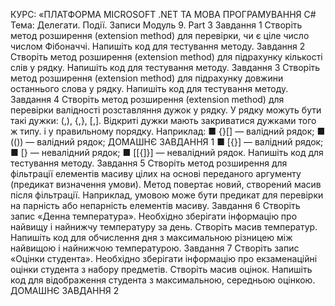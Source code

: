 КУРС: «ПЛАТФОРМА MICROSOFT .NET
ТА МОВА ПРОГРАМУВАННЯ C#
Тема: Делегати. Події. Записи
Модуль 9. Part 3
Завдання 1
Створіть метод розширення (extension method) для
перевірки, чи є ціле число числом Фібоначчі. Напишіть
код для тестування методу.
Завдання 2
Створіть метод розширення (extension method) для
підрахунку кількості слів у рядку. Напишіть код для тестування методу.
Завдання 3
Створіть метод розширення (extension method) для
підрахунку довжини останнього слова у рядку. Напишіть
код для тестування методу.
Завдання 4
Створіть метод розширення (extension method) для
перевірки валідності розставляння дужок у рядку. У рядку
можуть бути такі дужки: (,), {,}, [,].
Відкриті дужки мають закриватися дужками того ж
типу. і у правильному порядку. Наприклад:
■ {}[] — валідний рядок;
■ (()) — валідний рядок;
ДОМАШНЄ ЗАВДАННЯ
1
■ [{}] — валідний рядок;
■ [} — невалідний рядок;
■ [[{]}] — невалідний рядок.
Напишіть код для тестування методу.
Завдання 5
Створіть метод розширення для фільтрації елементів
масиву цілих на основі переданого аргументу (предикат
визначення умови). Метод повертає новий, створений
масив після фільтрації. Наприклад, умовою може бути
предикат для перевірки на парність або непарність елементів масиву.
Завдання 6
Створіть запис «Денна температура». Необхідно зберігати інформацію про найвищу і найнижчу температуру
за день. Створіть масив температур. Напишіть код для
обчислення дня з максимальною різницею між найвищою
і найнижчою температурою.
Завдання 7
Створіть запис «Оцінки студента». Необхідно зберігати інформацію про екзаменаційні оцінки студента з
набору предметів. Створіть масив оцінок. Напишіть код
для відображення студента з максимальною, середньою
оцінкою.
ДОМАШНЄ ЗАВДАННЯ
2
